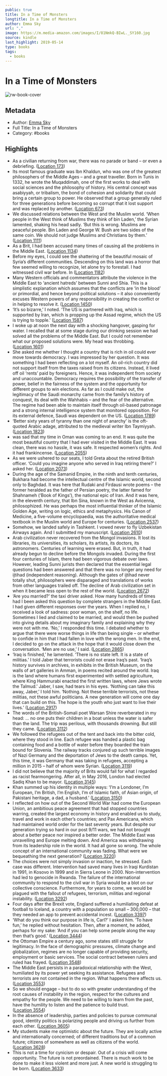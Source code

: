 ```yaml
---
public: true
title: In a Time of Monsters
longtitle: In a Time of Monsters
author: Emma Sky
url: ","
image: https://m.media-amazon.com/images/I/81NmkQ-BIwL._SY160.jpg
source: kindle
last_highlight: 2019-05-14
type: books
tags:
  - books
---
```

# In a Time of Monsters

![rw-book-cover](https://m.media-amazon.com/images/I/81NmkQ-BIwL._SY160.jpg)

## Metadata
- Author: [Emma Sky](Emma%20Sky.md)
- Full Title: In a Time of Monsters
- Category: #books

## Highlights
- As a civilian returning from war, there was no parade or band – or even a debriefing. ([Location 173](https://readwise.io/to_kindle?action=open&asin=B07F23KRKL&location=173))
- Its most famous graduate was Ibn Khaldun, who was one of the greatest philosophers of the Middle Ages – and a great traveller. Born in Tunis in 1332, he wrote the Muqaddimah, one of the first works to deal with social sciences and the philosophy of history. His central concept was asabiyyah, or tribalism, the bond of cohesion and solidarity that could bring a certain group to power. He observed that a group generally ruled for three generations before becoming so corrupt that it lost support and was replaced by another. ([Location 673](https://readwise.io/to_kindle?action=open&asin=B07F23KRKL&location=673))
- We discussed relations between the West and the Muslim world. ‘When people in the West think of Muslims they think of bin Laden,’ the Syrian lamented, shaking his head sadly. ‘But this is wrong. Muslims are peaceful people. Bin Laden and George W. Bush are two sides of the same coin. We should not judge Muslims and Christians by them.’ ([Location 1111](https://readwise.io/to_kindle?action=open&asin=B07F23KRKL&location=1111))
- As a Brit, I had been accused many times of causing all the problems in the Middle East. ([Location 1134](https://readwise.io/to_kindle?action=open&asin=B07F23KRKL&location=1134))
- Before my eyes, I could see the shattering of the beautiful mosaic of Syria’s different communities. Descending on this land was a horror that few seemed willing to recognize, let alone try to forestall. I had witnessed civil war before. In ([Location 1182](https://readwise.io/to_kindle?action=open&asin=B07F23KRKL&location=1182))
- Many Western officials and commentators attribute the violence in the Middle East to ‘ancient hatreds’ between Sunni and Shia. This is a simplistic explanation which assumes that the conflicts are ‘in the blood’ or primordial, and hence beyond political solutions – it also conveniently excuses Western powers of any responsibility in creating the conflict or in helping to resolve it. ([Location 1450](https://readwise.io/to_kindle?action=open&asin=B07F23KRKL&location=1450))
- ‘It’s so bizarre,’ I noted. ‘The US is partnered with Iraq, which is supported by Iran, which is propping up the Assad regime, which the US is trying to topple.’ ([Location 1587](https://readwise.io/to_kindle?action=open&asin=B07F23KRKL&location=1587))
- I woke up at noon the next day with a shocking hangover, gasping for water. I recalled that at some stage during our drinking session we had solved all the problems of the Middle East. But I could not remember what our proposed solutions were. My head was throbbing. ([Location 1601](https://readwise.io/to_kindle?action=open&asin=B07F23KRKL&location=1601))
- She asked me whether I thought a country that is rich in oil could ever move towards democracy. I was impressed by her question. It was something I had been reflecting on a lot myself. An oil-rich country did not support itself from the taxes raised from its citizens. Instead, it lived off oil ‘rents’ paid by foreigners. Hence, it was independent from society and unaccountable. Democracy requires the possibility of the transfer of power, belief in the fairness of the system and the opportunity for different groups to win elections. As far as I could make out, the legitimacy of the Saudi monarchy came from the family’s history of conquest, its deal with the Wahhabis – and the fear of the alternative. The regime had been able to maintain itself through oil-based patronage and a strong internal intelligence system that monitored opposition. For its external defence, Saudi was dependent on the US. ([Location 1789](https://readwise.io/to_kindle?action=open&asin=B07F23KRKL&location=1789))
- ‘Better sixty years of tyranny than one night of anarchy’ is the oft-quoted Arabic adage, attributed to the medieval writer Ibn Taymiyyah. ([Location 1823](https://readwise.io/to_kindle?action=open&asin=B07F23KRKL&location=1823))
- was sad that my time in Oman was coming to an end. It was quite the most beautiful country that I had ever visited in the Middle East. It was clean, there was no hassle, it was safe. It respected women’s rights. And it had frankincense. ([Location 2055](https://readwise.io/to_kindle?action=open&asin=B07F23KRKL&location=2055))
- As we were ushered to our seats, I told Greta about the retired British officer. ‘Could you imagine anyone who served in Iraq retiring there?’ I asked her. ([Location 2073](https://readwise.io/to_kindle?action=open&asin=B07F23KRKL&location=2073))
- During the age of the Samanid Empire, in the ninth and tenth centuries, Bukhara had become the intellectual centre of the Islamic world, second only to Baghdad. It was here that Rudaki and Firdausi wrote poems – the former heralded as the father of Persian poetry, the latter famed for Shahnameh (‘Book of Kings’), the national epic of Iran. And it was here, in the eleventh century, that Ibn Sina, known in the West as Avicenna, philosophized. He was perhaps the most influential thinker of the Islamic Golden Age, writing on logic, ethics and metaphysics. His Canon of Medicine, a five-volume encyclopaedia, was the authoritative medical textbook in the Muslim world and Europe for centuries. ([Location 2537](https://readwise.io/to_kindle?action=open&asin=B07F23KRKL&location=2537))
- Somehow, we landed safely in Tashkent. I vowed never to fly Uzbekistan Airways again. And I submitted my manuscript. ([Location 2610](https://readwise.io/to_kindle?action=open&asin=B07F23KRKL&location=2610))
- Arab civilization never recovered from the Mongol invasions. It lost its libraries, its universities, its scholars, its artists, its doctors, its astronomers. Centuries of learning were erased. But, in truth, it had already begun to decline before the Mongols invaded. During the first four centuries of Islam, there had been vigorous debate over laws. However, leading Sunni jurists then declared that the essential legal questions had been answered and that there was no longer any need for ijtihad (independent reasoning). Although the gates of ijtihad never totally shut, philosophers were disparaged and translations of works from other languages trailed off. The decline of Arab civilization set in when it became less open to the rest of the world. ([Location 2672](https://readwise.io/to_kindle?action=open&asin=B07F23KRKL&location=2672))
- ‘Are you married?’ the taxi driver asked. How many hundreds of times had I been asked this question by complete strangers in the Middle East. I had given different responses over the years. When I replied no, I received a look of sadness: poor woman, on the shelf, no life. Sometimes I lied and claimed to be married, and would then be pushed into giving details about my imaginary family and explaining why they were not with me. ‘No,’ I responded this time. I debated whether to argue that there were worse things in life than being single – or whether to confide in him that I had fallen in love with the wrong men. In the end, I decided to go on the attack in the hope that it would close down the conversation. ‘Men are no use,’ I said. ([Location 2865](https://readwise.io/to_kindle?action=open&asin=B07F23KRKL&location=2865))
- ‘Iraq is finished,’ he lamented. ‘There is no state left. It is a state of militias.’ I told Jaber that terrorists could not erase Iraq’s past. ‘Iraq’s history survives in archives, in exhibits in the British Museum, on the walls of art galleries in Amman, in poems recited around the world. Iraq is the land where humans first experimented with settled agriculture, where King Hammurabi enacted the first written laws, where Jews wrote the Talmud.’ Jaber, I saw, had tears in his eyes. ‘Nothing can take this away, Jaber,’ I told him. ‘Nothing. Not these terrible terrorists, not these militias, not these awful politicians. A new generation will come one day that can build on this. The hope is the youth who just want to live their lives.’ ([Location 2917](https://readwise.io/to_kindle?action=open&asin=B07F23KRKL&location=2917))
- The words of the British-Somali poet Warsan Shire reverberated in my head: ... no one puts their children in a boat unless the water is safer than the land. The trip was perilous, with thousands drowning. But still they came. ([Location 3112](https://readwise.io/to_kindle?action=open&asin=B07F23KRKL&location=3112))
- We followed the refugees out of the tent and back into the bitter cold, where they stood in line. Each refugee was handed a plastic bag containing food and a bottle of water before they boarded the train bound for Slovenia. The railway tracks conjured up such terrible images of Nazi Germany and the deportation of Jews to the death camps. Yet, this time, it was Germany that was taking in refugees, accepting a million in 2015 – half of whom were Syrian. ([Location 3119](https://readwise.io/to_kindle?action=open&asin=B07F23KRKL&location=3119))
- I did not believe that the majority of Brits would fall for what I regarded as racist fearmongering. After all, in May 2016, London had elected Sadiq Khan to be mayor. ([Location 3145](https://readwise.io/to_kindle?action=open&asin=B07F23KRKL&location=3145))
- Khan summed up his identity in multiple ways: ‘I’m a Londoner, I’m European, I’m British, I’m English, I’m of Islamic faith, of Asian origin, of Pakistani heritage, a dad, a husband.’ ([Location 3150](https://readwise.io/to_kindle?action=open&asin=B07F23KRKL&location=3150))
- I reflected on how out of the Second World War had come the European Union, an ambitious peace agreement that had stopped countries warring, created the largest economy in history and enabled us to study, travel and work in each other’s countries; and Pax Americana, which had maintained world order for the last seventy years. But despite our generation trying so hard in our post 9/11 wars, we had not brought about a better peace nor inspired a better order. The Middle East was unravelling and Europe melting down. And America was withdrawing from its leadership role in the world. It had all gone so wrong. The whole concept of an international community was fading. What were we bequeathing the next generation? ([Location 3220](https://readwise.io/to_kindle?action=open&asin=B07F23KRKL&location=3220))
- The choices were not simply invasion or inaction, he stressed. Each case was different. Intervention had saved many lives in Iraqi Kurdistan in 1991, in Kosovo in 1999 and in Sierra Leone in 2000. Non-intervention had led to genocide in Rwanda. The failure of the international community to respond to the civil war in Syria would be a blot on our collective conscience. Furthermore, for years to come, we would be plagued with the fallout of refugees, terrorism, militias and regional instability. ([Location 3292](https://readwise.io/to_kindle?action=open&asin=B07F23KRKL&location=3292))
- Four days after the Brexit vote, England suffered a humiliating defeat at football to Iceland, a country with a population so small – 300,000 – that they needed an app to prevent accidental incest. ([Location 3397](https://readwise.io/to_kindle?action=open&asin=B07F23KRKL&location=3397))
- ‘What do you think our purpose in life is, Carl?’ I asked him. ‘To have fun,’ he replied without hesitation. Then, after a moment, he added, perhaps for my sake: ‘And if you can help some people along the way then that’s good.’ ([Location 3444](https://readwise.io/to_kindle?action=open&asin=B07F23KRKL&location=3444))
- the Ottoman Empire a century ago, some states still struggle for legitimacy. In the face of demographic pressures, climate change and globalization, regimes are no longer capable of providing security, employment or basic services. The social contract between rulers and ruled has frayed. ([Location 3548](https://readwise.io/to_kindle?action=open&asin=B07F23KRKL&location=3548))
- The Middle East persists in a paradoxical relationship with the West, humiliated by its power yet seeking its assistance. Refugees and terrorists are not contained in the region. What happens there affects us. ([Location 3553](https://readwise.io/to_kindle?action=open&asin=B07F23KRKL&location=3553))
- So we should engage – but to do so with greater understanding of the root causes of instability in the region, respect for the cultures and empathy for the people. We need to be willing to learn from the past, have the humility to listen and the patience to build trust. ([Location 3554](https://readwise.io/to_kindle?action=open&asin=B07F23KRKL&location=3554))
- In the absence of leadership, parties and policies to pursue communal good, identity politics is polarizing people and driving us further from each other. ([Location 3605](https://readwise.io/to_kindle?action=open&asin=B07F23KRKL&location=3605))
- My students make me optimistic about the future. They are locally active and internationally concerned; of different traditions but of a common future; citizens of somewhere as well as citizens of the world. ([Location 3628](https://readwise.io/to_kindle?action=open&asin=B07F23KRKL&location=3628))
- This is not a time for cynicism or despair. Out of a crisis will come opportunity. The future is not preordained. There is much work to be done to make it less violent and more just. A new world is struggling to be born. ([Location 3633](https://readwise.io/to_kindle?action=open&asin=B07F23KRKL&location=3633))
